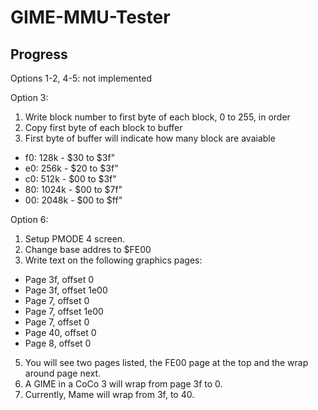 # GIME-MMU-Tester

## Progress

Options 1-2, 4-5: not implemented

Option 3:
1. Write block number to first byte of each block, 0 to 255, in order
2. Copy first byte of each block to buffer
3. First byte of buffer will indicate how many block are avaiable
 - f0:  128k - $30 to $3f"
 - e0:  256k - $20 to $3f"
 - c0:  512k - $00 to $3f"
 - 80: 1024k - $00 to $7f"
 - 00: 2048k - $00 to $ff"


Option 6:
1. Setup PMODE 4 screen.
2. Change base addres to $FE00
3. Write text on the following graphics pages:
 - Page 3f, offset 0
 - Page 3f, offset 1e00
 - Page 7, offset 0
 - Page 7, offset 1e00
 - Page 7, offset 0
 - Page 40, offset 0
 - Page 8, offset 0
5. You will see two pages listed, the FE00 page at the top and the wrap around page next.
6. A GIME in a CoCo 3 will wrap from page 3f to 0.
7. Currently, Mame will wrap from 3f, to 40.


